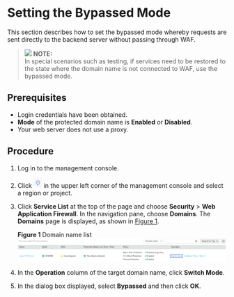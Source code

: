 # Setting the Bypassed Mode<a name="waf_01_0069"></a>

This section describes how to set the bypassed mode whereby requests are sent directly to the backend server without passing through WAF.

>![](/images/icon-note.gif) **NOTE:**   
>In special scenarios such as testing, if services need to be restored to the state where the domain name is not connected to WAF, use the bypassed mode.  

## Prerequisites<a name="section1196116321023"></a>

-   Login credentials have been obtained.
-   **Mode**  of the protected domain name is  **Enabled**  or  **Disabled**.
-   Your web server does not use a proxy.

## Procedure<a name="section344311262515"></a>

1.  Log in to the management console.
2.  Click  ![](figures/icon-region.png)  in the upper left corner of the management console and select a region or project.
3.  Click  **Service List**  at the top of the page and choose  **Security**  \>  **Web Application Firewall**. In the navigation pane, choose  **Domains**. The  **Domains**  page is displayed, as shown in  [Figure 1](#waf_01_0004_f43a0d099aa8b4a959f5f15efa37a602b).

    **Figure  1**  Domain name list<a name="waf_01_0004_f43a0d099aa8b4a959f5f15efa37a602b"></a>  
    ![](figures/domain-name-list.png "domain-name-list")

4.  In the  **Operation**  column of the target domain name, click  **Switch Mode**.
5.  In the dialog box displayed, select  **Bypassed**  and then click  **OK**.

